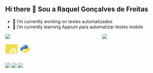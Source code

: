 ## Hi there 👋 Sou a Raquel Gonçalves de Freitas 

- 🔭 I’m currently working on testes automatizados
- 🌱 I’m currently learning Appium para automatizar testes mobile


<div style="display: flex; justify-content: center; gap: 20px;">
  <img 
    src="https://github-readme-stats.vercel.app/api?username=raquelgoncalvesfreitas&show_icons=true&theme=dark" 
    width="400"
  />
  <img 
    src="https://github-readme-stats.vercel.app/api/top-langs/?username=raquelgoncalvesfreitas&layout=donut&theme=dark" 
    width="270"
  />
</div>

<div style="display: inline_block"><br>
  <img align="center" alt="Raquel-Js" height="30" width="40" src="https://raw.githubusercontent.com/devicons/devicon/master/icons/javascript/javascript-plain.svg">
  <img align="center" alt="Raquel-Python" height="30" width="40" src="https://raw.githubusercontent.com/devicons/devicon/master/icons/python/python-original.svg">
</div>
  
  ##
 
<div> 
  <a href="https://instagram.com/kelfreitas" target="_blank"><img src="https://img.shields.io/badge/-Instagram-%23E4405F?style=for-the-badge&logo=instagram&logoColor=white" target="_blank"></a>
  <a href = "mailto:kelfreitas@gmail.com"><img src="https://img.shields.io/badge/-Gmail-%23333?style=for-the-badge&logo=gmail&logoColor=white" target="_blank"></a>
  <a href="https://www.linkedin.com/in/raquelgoncalvesfreitas" target="_blank"><img src="https://img.shields.io/badge/-LinkedIn-%230077B5?style=for-the-badge&logo=linkedin&logoColor=white" target="_blank"></a>  
</div>
